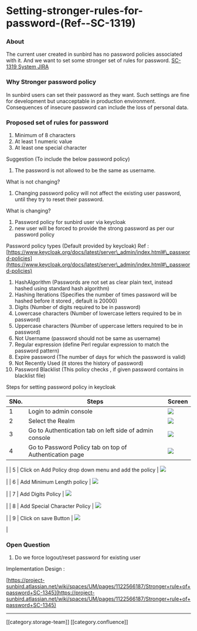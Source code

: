 # Setting-stronger-rules-for-password-(Ref--SC-1319)

### About&#x20;

The current user created in sunbird has no password policies associated with it. And we want to set some stronger set of rules for password.  [SC-1319 System JIRA](https://browse/SC-1319)

### Why Stronger password policy&#x20;

In sunbird users can set their password as they want. Such settings are fine for development but unacceptable in production environment. Consequences of insecure password can include the loss of personal data.

### Proposed set of rules for password

1. Minimum of 8 characters
2. At least 1 numeric value
3. At least one special character

Suggestion (To include the below password policy)

1. The password is not allowed to be the same as username.

What is not changing?

1. Changing password policy will not affect the existing user password, until they try to reset their password.

What is changing?

1. Password policy for sunbird user via keycloak
2. new user will be forced to provide the strong password as per our password policy

Password policy types (Default provided by keycloak)  Ref :  [https://www.keycloak.org/docs/latest/server\_admin/index.html#\_password-policies](https://www.keycloak.org/docs/latest/server\_admin/index.html#\_password-policies)

1. HashAlgorithm (Passwords are not set as clear plain text, instead hashed using standard hash algorithm)
2. Hashing Iterations (Specifies the number of times password will be hashed before it stored , default is 20000)
3. Digits (Number of digits required to be in password)
4. Lowercase characters (Number of lowercase letters required to be in password)
5. Uppercase characters (Number of uppercase letters required to be in password)
6. Not Username (password should not be same as username)
7. Regular expression (define Perl regular expression to match the password pattern)
8. Expire password (The number of days for which the password is valid)
9. Not Recently Used (it stores the history of password)
10. Password Blacklist (This policy checks , if given password contains in blacklist file)

Steps for setting password policy in keycloak

| SNo. | Steps                                                   | Screen                                           |
| ---- | ------------------------------------------------------- | ------------------------------------------------ |
| 1    | Login to admin console                                  | ![](images/storage/image2019-9-25\_15-9-29.png)  |
| 2    | Select the Realm                                        | ![](images/storage/image2019-9-25\_15-17-1.png)  |
| 3    | Go to Authentication tab on left side of admin console  | ![](images/storage/image2019-9-25\_15-15-51.png) |
| 4    | Go to Password Policy tab on top of Authentication page | ![](images/storage/image2019-9-25\_15-21-58.png) |

\| | 5 | Click on Add Policy drop down menu and add the policy | ![](images/storage/image2019-9-25\_15-24-51.png)

\| | 6 | Add Minimum Length policy | ![](images/storage/image2019-9-25\_15-25-42.png)

\| | 7 | Add Digits Policy | ![](images/storage/image2019-9-25\_15-26-26.png)

\| | 8 | Add Special Character Policy | ![](images/storage/image2019-9-25\_15-27-11.png)

\| | 9 | Click on save Button | ![](images/storage/image2019-9-25\_15-28-49.png)

|

### Open Question

1. Do we force logout/reset password for existing user

Implementation Design :&#x20;

[https://project-sunbird.atlassian.net/wiki/spaces/UM/pages/1122566187/Stronger+rule+of+password+SC-1345](https://project-sunbird.atlassian.net/wiki/spaces/UM/pages/1122566187/Stronger+rule+of+password+SC-1345)

***

\[\[category.storage-team]] \[\[category.confluence]]

